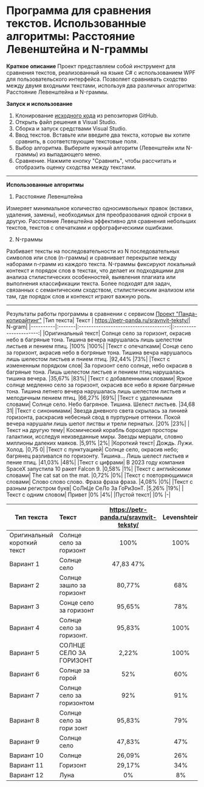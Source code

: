 # Программа для сравнения текстов. Использованные алгоритмы: Расстояние Левенштейна и N-граммы

**Краткое описание**
Проект представляем собой инструмент для сравнения текстов, реализованный на языке C# с использованием WPF для пользовательского интерфейса. Позволяет сравнивать сходство между двумя входными текстами, используя два различных алгоритма: Расстояние Левенштейна и N-граммы.

**Запуск и использование**
1. Клонирование [исходного кода](https://github.com/aziyaev/TextAnalyseWPF.git) из репозитория GitHub.
2. Открыть файл решения в Visual Studio.
3. Сборка и запуск средствами Visual Studio.
4. Ввод текстов. Вставьте или введите два текста, которые вы хотите сравнить, в соответствующие текстовые поля.
5. Выбор алгоритма. Выберите нужный алгоритм (Левенштейн или N-граммы) из выпадающего меню.
6. Сравнение. Нажмите кнопку "Сравнить", чтобы рассчитать и отобразить оценку сходства между текстами.

---

**Использованные алгоритмы**
1. Расстояние Левенштейна

Измеряет минимальное количество односимвольных правок (вставки, удаления, замены), необходимых для преобразования одной строки в другую. Расстояние Левештейна эффективно для сравнения небольших текстов, текстов с опечатками и орфографическими ошибками.

2. N-граммы

Разбивает тексты на последовательности из N последовательных символов или слов (n-граммы) и сравнивает перекрытие между наборами n-грамм из каждого текста. N-граммы фиксируют локальный контекст и порядок слов в текстах, что делает их подходящими для анализа стилистических особенностей, выявления плагиата или выполнения классификации текста. Более подходят для задач, связанных с семантическим сходством, стилистическим анализом или там, где порядок слов и контекст играют важную роль.

---
Результаты работы программы в сравнении с сервисом [Проект "Панда-копирайтинг"](https://petr-panda.ru/sravnvit-teksty/)
|Тип текста|	Текст	| https://petr-panda.ru/sravnvit-teksty/|	N-gram|
|----------|:-------|:-------------------------------------:|:----------------------:|
|Оригинальный текст|	Солнце село за горизонт, окрасив небо в багряные тона. Тишина вечера нарушалась лишь шелестом листьев и пением птиц.	|100%	|100%|
|Текст с опечатками|	Сонце село за горизонт, акрасив небо в богряные тона. Тишина вечра нарушалось лишь шелестом листьев и пнием птиц.	|92,44%	|73%|
|Текст с измененным порядком слов|	За горизонт село солнце, небо окрасив в багряные тона. Лишь шелестом листьев и пением птиц нарушалась тишина вечера.	|35,67%	|83%|
|Текст с добавленными словами|	Яркое солнце медленно село за горизонт, окрасив все небо в яркие багряные тона. Тишина летнего вечера нарушалась лишь шелестом листьев и мелодичным пением птиц.	|66,27%	|69%|
|Текст с удаленными словами|	Солнце село. Небо багряное. Тишина. Шелест листьев.	|34,68	31|
|Текст с синонимами|	Звезда дневного света скрылась за линией горизонта, раскрасив небесный свод в пурпурные оттенки. Покой вечера нарушали лишь шепот листвы и трели пернатых.	|20%	|23%|
|Текст на другую тему|	Космический корабль бороздил просторы галактики, исследуя неизведанные миры. Звезды мерцали, словно миллионы далеких маяков.	|5,91%	|2%|
|Короткий текст|	Дождь. Лужи. Холод.	|0,75	0|
|Текст с пунктуацией|	Солнце село, окрасив небо; багрянец разливался по горизонту. Тишина... Лишь шелест листьев и пение птиц.	|41,03%	|48%|
|Текст с цифрами|	В 2023 году компания SpaceX запустила 10 ракет Falcon 9.	|0,58%	|1%|
|Текст с английскими словами|	The cat sat on the mat.	|0,72%	|0%|
|Текст с повторяющимися словами|	Слово слово слово. Фраза фраза фраза.	|4,08%	|0%|
|Текст с разным регистром букв|	СоЛнЦе СеЛо За ГоРиЗонТ.	|5,26%	|19%|
|Текст с одним словом|	Привет	|0%	|4%|
|Пустой текст|		|0%	|-|

|Тип текста|	Текст	| https://petr-panda.ru/sravnvit-teksty/|	Levenshtein |
|----------|:-------|:-------------------------------------:|:----------------------:|
|Оригинальный короткий текст|	Солнце село за горизонт	| 100% | 100% |
|Вариант 1|	Солнце село|	47,83	47% |
|Вариант 2|	Солнце зашло за горизонт|	80,77% |	68% |
|Вариант 3|	Сонце село за горизонт|	95,65% |	78% |
|Вариант 4|	Солнце село за горизонт.|	95,83% |	100% |
|Вариант 5|	СОЛНЦЕ СЕЛО ЗА ГОРИЗОНТ|	2,22% |	100% |
|Вариант 6|	Солнце за горой|	52% |	60% |
|Вариант 7|	Солнце село за горизонтом|	92% |	91% |
|Вариант 8|	Солнце село за гори зонт|	95,83% |	79% |
|Вариант 9|	Солнце село|	47,83% |	47% |
|Вариант 10| Солнце|	26,09% |	26% |
|Вариант 11| Горизонт|	29,17% |	34% |
|Вариант 12|	Луна|	0% |	8% |
